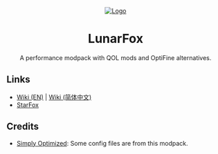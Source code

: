 <div align="center">
  <a href="https://github.com/OrzMiku/lunarfox">
    <img src="https://cdn.modrinth.com/data/r7CwLIIr/cfd4314a75bb775ade08fe0e9ada9cf9a913f6a5_96.webp" alt="Logo">
  </a>
  <h1>LunarFox</h1>
  <p>
    A performance modpack with QOL mods and OptiFine alternatives.
  </p>
</div>

## Links

- [Wiki (EN)](https://qdocs.miku.show/en/lunarfox/) | [Wiki (简体中文)](https://qdocs.miku.show/lunarfox)
- [StarFox](https://modrinth.com/modpack/starfox)

## Credits

- [Simply Optimized](https://modrinth.com/modpack/sop): Some config files are from this modpack.